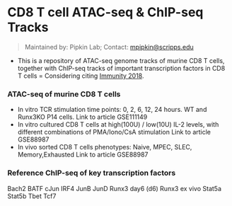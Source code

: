 # CD8 T cell ATAC-seq & ChIP-seq Tracks
> Maintained by: Pipkin Lab; Contact: mpipkin@scripps.edu <br>

- This is a repository of ATAC-seq genome tracks of murine CD8 T cells, together with ChIP-seq tracks of important transcription factors in CD8 T cells
= Considering citing [Immunity 2018](https://www.cell.com/immunity/comments/S1074-7613(18)30126-2). 

### ATAC-seq of murine CD8 T cells
- In vitro TCR stimulation time points: 0, 2, 6, 12, 24 hours. WT and Runx3KO P14 cells. Link to article GSE111149
- In vitro cultured CD8 T cells at high(100U) / low(10U) IL-2 levels, with different combinations of PMA/Iono/CsA stimulation Link to article GSE88987
- In vivo sorted CD8 T cells phenotypes: Naive, MPEC, SLEC, Memory,Exhausted Link to article GSE88987

### Reference ChIP-seq of key transcription factors
Bach2
BATF
cJun
IRF4
JunB
JunD
Runx3 day6 (d6)
Runx3 ex vivo
Stat5a
Stat5b
Tbet
Tcf7
